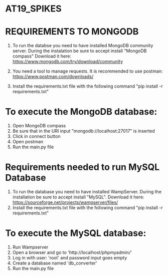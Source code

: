 # AT19_SPIKES
# REQUIREMENTS TO MONGODB

1. To run the databse you need to have installed MongoDB community server. During the instalation be sure to accept install "MongoDB compass"
Download it here:
https://www.mongodb.com/try/download/community

2. You need a tool to manage requests. It is recommended to use postman: https://www.postman.com/downloads/

3. Install the requirements.txt file with the following command "pip install -r requirements.txt"

# To execute the MongoDB database:

1. Open MongoDB compass
2. Be sure that in the URI input "mongodb://localhost:27017" is inserted
3. Click in connect button
4. Open postman
5. Run the main.py file


# Requirements needed to run MySQL Database
1.	To run the database you need to have installed WampServer. During the installation be sure to accept install "MySQL". Download it here:  https://sourceforge.net/projects/wampserver/files/
2.	Install the requirements.txt file with the following command "pip install -r requirements.txt"

# To execute the MySQL database:
1.	Run Wampserver
2.	Open a browser and go to 'http://localhost/phpmyadmin/'
3.	Log in with user: 'root' and password input goes empty
4.	Create a database named 'db_converter'
5.	Run the main.py file